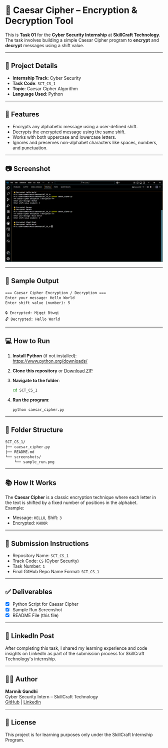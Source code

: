 # 🔐 Caesar Cipher – Encryption & Decryption Tool

This is **Task 01** for the **Cyber Security Internship** at **SkillCraft Technology**.  
The task involves building a simple Caesar Cipher program to **encrypt** and **decrypt** messages using a shift value.

---

## 📌 Project Details

- **Internship Track**: Cyber Security
- **Task Code**: `SCT_CS_1`
- **Topic**: Caesar Cipher Algorithm
- **Language Used**: Python

---

## 🚀 Features

- Encrypts any alphabetic message using a user-defined shift.
- Decrypts the encrypted message using the same shift.
- Works with both uppercase and lowercase letters.
- Ignores and preserves non-alphabet characters like spaces, numbers, and punctuation.

---

## 📷 Screenshot

![Sample Output](Screenshots/Sample_run.png)

---

## 🧪 Sample Output

```plaintext
=== Caesar Cipher Encryption / Decryption ===
Enter your message: Hello World
Enter shift value (number): 5

🔒 Encrypted: Mjqqt Btwqi
🔓 Decrypted: Hello World
```

---

## 💻 How to Run

1. **Install Python** (if not installed):  
   https://www.python.org/downloads/

2. **Clone this repository** or [Download ZIP](https://github.com/MarmikGandhi/SCT_CS_1)

3. **Navigate to the folder**:
   ```bash
   cd SCT_CS_1
   ```

4. **Run the program**:
   ```bash
   python caesar_cipher.py
   ```

---

## 📁 Folder Structure

```
SCT_CS_1/
├── caesar_cipher.py
├── README.md
└── screenshots/
    └── sample_run.png
```

---

## 📚 How It Works

The **Caesar Cipher** is a classic encryption technique where each letter in the text is shifted by a fixed number of positions in the alphabet.  
Example:  
- Message: `HELLO`, Shift: `3`  
- Encrypted: `KHOOR`

---

## 🔗 Submission Instructions

- Repository Name: `SCT_CS_1`
- Track Code: `CS` (Cyber Security)
- Task Number: `1`
- Final GitHub Repo Name Format: `SCT_CS_1`

---

## ✅ Deliverables

- [x] Python Script for Caesar Cipher
- [x] Sample Run Screenshot
- [x] README File (this file)

---

## 📢 LinkedIn Post

After completing this task, I shared my learning experience and code insights on LinkedIn as part of the submission process for SkillCraft Technology's internship.

---

## 👨‍💻 Author

**Marmik Gandhi**  
Cyber Security Intern – SkillCraft Technology  
[GitHub](https://github.com/MarmikGandhi) | [LinkedIn](https://www.linkedin.com/in/marmik-gandhi/)

---

## 🏁 License

This project is for learning purposes only under the SkillCraft Internship Program.
